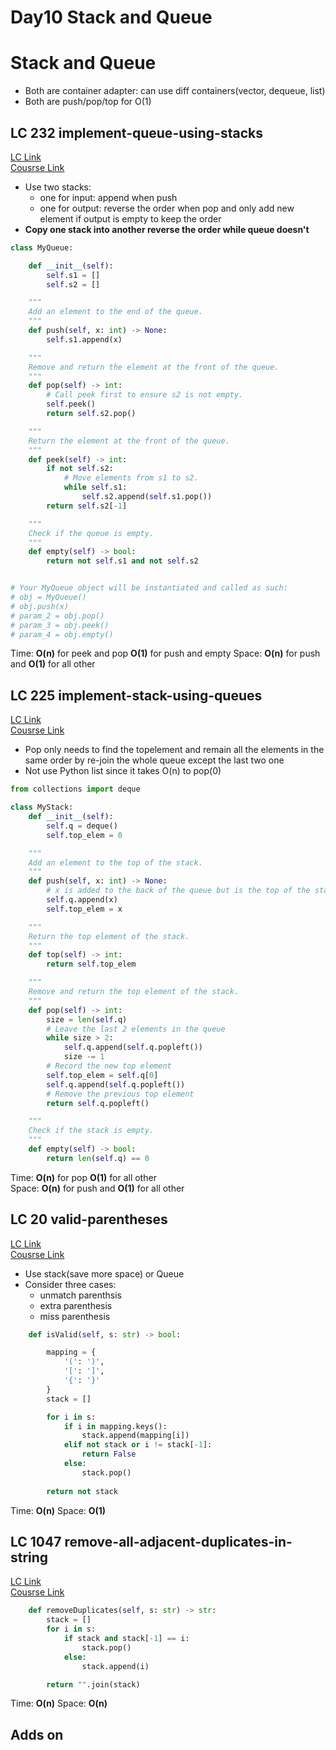 # Day10 Stack and Queue
# Stack and Queue
- Both are container adapter: can use diff containers(vector, dequeue, list)
- Both are push/pop/top for O(1)

## LC 232 implement-queue-using-stacks
[LC Link](https://leetcode.com/problems/implement-queue-using-stacks/description/)   
[Cousrse Link](https://programmercarl.com/0232.%E7%94%A8%E6%A0%88%E5%AE%9E%E7%8E%B0%E9%98%9F%E5%88%97.html#%E7%AE%97%E6%B3%95%E5%85%AC%E5%BC%80%E8%AF%BE)
- Use two stacks:
    - one for input: append when push
    - one for output: reverse the order when pop and only add new element if output is empty to keep the order
- **Copy one stack into another reverse the order while queue doesn't**
  
```python
class MyQueue:

    def __init__(self):
        self.s1 = []
        self.s2 = []

    """
    Add an element to the end of the queue.
    """
    def push(self, x: int) -> None:
        self.s1.append(x)

    """
    Remove and return the element at the front of the queue.
    """
    def pop(self) -> int:
        # Call peek first to ensure s2 is not empty.
        self.peek()
        return self.s2.pop()

    """
    Return the element at the front of the queue.
    """
    def peek(self) -> int:
        if not self.s2:
            # Move elements from s1 to s2.
            while self.s1:
                self.s2.append(self.s1.pop())
        return self.s2[-1]

    """
    Check if the queue is empty.
    """
    def empty(self) -> bool:
        return not self.s1 and not self.s2


# Your MyQueue object will be instantiated and called as such:
# obj = MyQueue()
# obj.push(x)
# param_2 = obj.pop()
# param_3 = obj.peek()
# param_4 = obj.empty()

```
Time: **O(n)** for peek and pop     **O(1)** for push and empty 
Space: **O(n)** for push and **O(1)** for all other


## LC 225 implement-stack-using-queues
[LC Link](https://leetcode.com/problems/implement-stack-using-queues/description/)   
[Cousrse Link](https://programmercarl.com/0225.%E7%94%A8%E9%98%9F%E5%88%97%E5%AE%9E%E7%8E%B0%E6%A0%88.html#%E5%85%B6%E4%BB%96%E8%AF%AD%E8%A8%80%E7%89%88%E6%9C%AC)  

- Pop only needs to find the topelement and remain all the elements in the same order by re-join the whole queue except the last two one
- Not use Python list since it takes O(n) to pop(0)

```python
from collections import deque

class MyStack:
    def __init__(self):
        self.q = deque()
        self.top_elem = 0

    """
    Add an element to the top of the stack.
    """
    def push(self, x: int) -> None:
        # x is added to the back of the queue but is the top of the stack.
        self.q.append(x)
        self.top_elem = x

    """
    Return the top element of the stack.
    """
    def top(self) -> int:
        return self.top_elem

    """
    Remove and return the top element of the stack.
    """
    def pop(self) -> int:
        size = len(self.q)
        # Leave the last 2 elements in the queue
        while size > 2:
            self.q.append(self.q.popleft())
            size -= 1
        # Record the new top element
        self.top_elem = self.q[0]
        self.q.append(self.q.popleft())
        # Remove the previous top element
        return self.q.popleft()

    """
    Check if the stack is empty.
    """
    def empty(self) -> bool:
        return len(self.q) == 0

```
Time: **O(n)** for pop    **O(1)** for all other          
Space: **O(n)** for push and **O(1)** for all other     



## LC 20 valid-parentheses
[LC Link](https://leetcode.com/problems/valid-parentheses/description/)   
[Cousrse Link](https://programmercarl.com/0020.%E6%9C%89%E6%95%88%E7%9A%84%E6%8B%AC%E5%8F%B7.html#%E5%85%B6%E4%BB%96%E8%AF%AD%E8%A8%80%E7%89%88%E6%9C%AC)  

-  Use stack(save more space) or Queue
-  Consider three cases:
    - unmatch parenthsis
    - extra parenthesis
    - miss parenthesis

```python
    def isValid(self, s: str) -> bool:

        mapping = {
            '(': ')',
            '[': ']',
            '{': '}'
        }
        stack = []

        for i in s:
            if i in mapping.keys():
                stack.append(mapping[i])
            elif not stack or i != stack[-1]:
                return False
            else:
                stack.pop()
        
        return not stack
```
Time: **O(n)** 
Space: **O(1)** 


## LC 1047 remove-all-adjacent-duplicates-in-string
[LC Link](https://leetcode.com/problems/remove-all-adjacent-duplicates-in-string/description/)   
[Cousrse Link](https://programmercarl.com/0020.%E6%9C%89%E6%95%88%E7%9A%84%E6%8B%AC%E5%8F%B7.html#%E5%85%B6%E4%BB%96%E8%AF%AD%E8%A8%80%E7%89%88%E6%9C%AC)  

```python
    def removeDuplicates(self, s: str) -> str:
        stack = []
        for i in s:
            if stack and stack[-1] == i:
                stack.pop()
            else:
                stack.append(i)

        return "".join(stack) 
```
Time: **O(n)** 
Space: **O(n)** 

## Adds on
